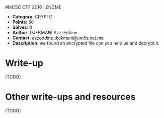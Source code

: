 #MCSC CTF 2016	: ENCME

* **Category**: CRYPTO <br>
* **Points**: 50 <br>
* **Solves**: 0  <br>
* **Author**: DJEKMANI Azz-Eddine
* **Contact**: azzeddine.djekmani@um5s.net.ma
* **Description**: we found an encrypted file can you help us and decrypt it.


# Write-up 

(TODO)

# Other write-ups and resources

(TODO)